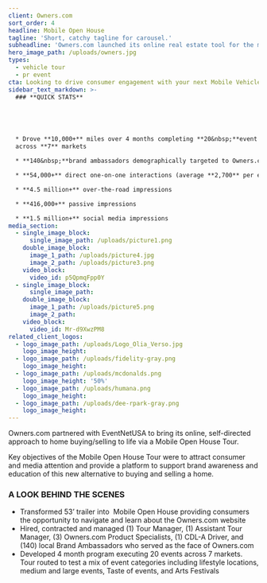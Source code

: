 ```yaml
---
client: Owners.com
sort_order: 4
headline: Mobile Open House
tagline: 'Short, catchy tagline for carousel.'
subheadline: 'Owners.com launched its online real estate tool for the modern home owner with a trailer transformed into a mobile open house, complete with a white picket fence.'
hero_image_path: /uploads/owners.jpg
types:
  - vehicle tour
  - pr event
cta: Looking to drive consumer engagement with your next Mobile Vehicle Tour?
sidebar_text_markdown: >-
  ### **QUICK STATS**





  * Drove **10,000+** miles over 4 months completing **20&nbsp;**event days
  across **7** markets

  * **140&nbsp;**brand ambassadors demographically targeted to Owners.com

  * **54,000+** direct one-on-one interactions (average **2,700** per event day)

  * **4.5 million+** over-the-road impressions

  * **416,000+** passive impressions

  * **1.5 million+** social media impressions
media_section:
  - single_image_block:
      single_image_path: /uploads/picture1.png
    double_image_block:
      image_1_path: /uploads/picture4.jpg
      image_2_path: /uploads/picture3.png
    video_block:
      video_id: p5QpmqFpp0Y
  - single_image_block:
      single_image_path:
    double_image_block:
      image_1_path: /uploads/picture5.png
      image_2_path:
    video_block:
      video_id: Mr-d9XwzPM8
related_client_logos:
  - logo_image_path: /uploads/Logo_Olia_Verso.jpg
    logo_image_height:
  - logo_image_path: /uploads/fidelity-gray.png
    logo_image_height:
  - logo_image_path: /uploads/mcdonalds.png
    logo_image_height: '50%'
  - logo_image_path: /uploads/humana.png
    logo_image_height:
  - logo_image_path: /uploads/dee-rpark-gray.png
    logo_image_height:
---
```



Owners.com partnered with EventNetUSA to bring its online, self-directed approach to home buying/selling to life via a Mobile Open House Tour.

Key objectives of the Mobile Open House Tour were to attract consumer and media attention and provide a platform to support brand awareness and education of this new alternative to buying and selling a home.

### A LOOK BEHIND THE SCENES

* Transformed 53’ trailer into  Mobile Open House providing consumers the opportunity to navigate and learn about the Owners.com website
* Hired, contracted and managed (1) Tour Manager, (1) Assistant Tour Manager, (3) Owners.com Product Specialists, (1) CDL-A Driver, and (140) local Brand Ambassadors who served as the face of Owners.com
* Developed 4 month program executing 20 events across 7 markets. Tour routed to test a mix of event categories including lifestyle locations, medium and large events, Taste of events, and Arts Festivals
